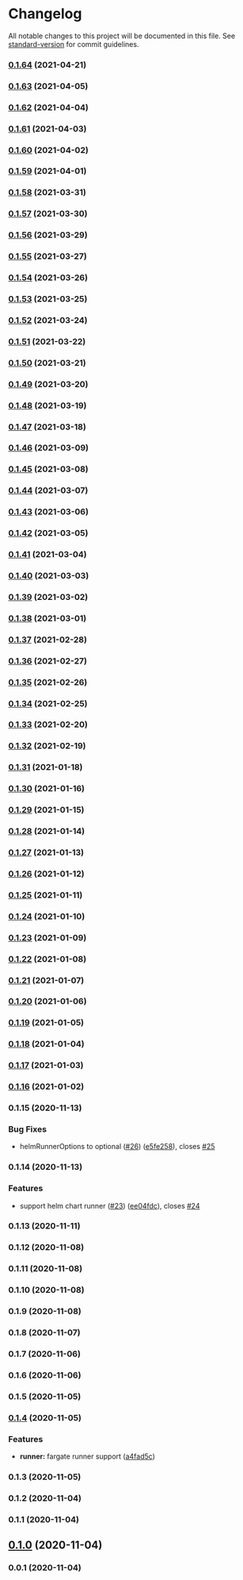 # Changelog

All notable changes to this project will be documented in this file. See [standard-version](https://github.com/conventional-changelog/standard-version) for commit guidelines.

### [0.1.64](https://github.com/pahud/cdk-gitlab/compare/v0.1.63...v0.1.64) (2021-04-21)

### [0.1.63](https://github.com/pahud/cdk-gitlab/compare/v0.1.62...v0.1.63) (2021-04-05)

### [0.1.62](https://github.com/pahud/cdk-gitlab/compare/v0.1.61...v0.1.62) (2021-04-04)

### [0.1.61](https://github.com/pahud/cdk-gitlab/compare/v0.1.60...v0.1.61) (2021-04-03)

### [0.1.60](https://github.com/pahud/cdk-gitlab/compare/v0.1.59...v0.1.60) (2021-04-02)

### [0.1.59](https://github.com/pahud/cdk-gitlab/compare/v0.1.58...v0.1.59) (2021-04-01)

### [0.1.58](https://github.com/pahud/cdk-gitlab/compare/v0.1.57...v0.1.58) (2021-03-31)

### [0.1.57](https://github.com/pahud/cdk-gitlab/compare/v0.1.56...v0.1.57) (2021-03-30)

### [0.1.56](https://github.com/pahud/cdk-gitlab/compare/v0.1.55...v0.1.56) (2021-03-29)

### [0.1.55](https://github.com/pahud/cdk-gitlab/compare/v0.1.54...v0.1.55) (2021-03-27)

### [0.1.54](https://github.com/pahud/cdk-gitlab/compare/v0.1.53...v0.1.54) (2021-03-26)

### [0.1.53](https://github.com/pahud/cdk-gitlab/compare/v0.1.52...v0.1.53) (2021-03-25)

### [0.1.52](https://github.com/pahud/cdk-gitlab/compare/v0.1.51...v0.1.52) (2021-03-24)

### [0.1.51](https://github.com/pahud/cdk-gitlab/compare/v0.1.50...v0.1.51) (2021-03-22)

### [0.1.50](https://github.com/pahud/cdk-gitlab/compare/v0.1.49...v0.1.50) (2021-03-21)

### [0.1.49](https://github.com/pahud/cdk-gitlab/compare/v0.1.48...v0.1.49) (2021-03-20)

### [0.1.48](https://github.com/pahud/cdk-gitlab/compare/v0.1.47...v0.1.48) (2021-03-19)

### [0.1.47](https://github.com/pahud/cdk-gitlab/compare/v0.1.46...v0.1.47) (2021-03-18)

### [0.1.46](https://github.com/pahud/cdk-gitlab/compare/v0.1.45...v0.1.46) (2021-03-09)

### [0.1.45](https://github.com/pahud/cdk-gitlab/compare/v0.1.44...v0.1.45) (2021-03-08)

### [0.1.44](https://github.com/pahud/cdk-gitlab/compare/v0.1.43...v0.1.44) (2021-03-07)

### [0.1.43](https://github.com/pahud/cdk-gitlab/compare/v0.1.42...v0.1.43) (2021-03-06)

### [0.1.42](https://github.com/pahud/cdk-gitlab/compare/v0.1.41...v0.1.42) (2021-03-05)

### [0.1.41](https://github.com/pahud/cdk-gitlab/compare/v0.1.40...v0.1.41) (2021-03-04)

### [0.1.40](https://github.com/pahud/cdk-gitlab/compare/v0.1.39...v0.1.40) (2021-03-03)

### [0.1.39](https://github.com/pahud/cdk-gitlab/compare/v0.1.38...v0.1.39) (2021-03-02)

### [0.1.38](https://github.com/pahud/cdk-gitlab/compare/v0.1.37...v0.1.38) (2021-03-01)

### [0.1.37](https://github.com/pahud/cdk-gitlab/compare/v0.1.36...v0.1.37) (2021-02-28)

### [0.1.36](https://github.com/pahud/cdk-gitlab/compare/v0.1.35...v0.1.36) (2021-02-27)

### [0.1.35](https://github.com/pahud/cdk-gitlab/compare/v0.1.34...v0.1.35) (2021-02-26)

### [0.1.34](https://github.com/pahud/cdk-gitlab/compare/v0.1.33...v0.1.34) (2021-02-25)

### [0.1.33](https://github.com/pahud/cdk-gitlab/compare/v0.1.32...v0.1.33) (2021-02-20)

### [0.1.32](https://github.com/pahud/cdk-gitlab/compare/v0.1.31...v0.1.32) (2021-02-19)

### [0.1.31](https://github.com/pahud/cdk-gitlab/compare/v0.1.30...v0.1.31) (2021-01-18)

### [0.1.30](https://github.com/pahud/cdk-gitlab/compare/v0.1.29...v0.1.30) (2021-01-16)

### [0.1.29](https://github.com/pahud/cdk-gitlab/compare/v0.1.28...v0.1.29) (2021-01-15)

### [0.1.28](https://github.com/pahud/cdk-gitlab/compare/v0.1.27...v0.1.28) (2021-01-14)

### [0.1.27](https://github.com/pahud/cdk-gitlab/compare/v0.1.26...v0.1.27) (2021-01-13)

### [0.1.26](https://github.com/pahud/cdk-gitlab/compare/v0.1.25...v0.1.26) (2021-01-12)

### [0.1.25](https://github.com/pahud/cdk-gitlab/compare/v0.1.24...v0.1.25) (2021-01-11)

### [0.1.24](https://github.com/pahud/cdk-gitlab/compare/v0.1.23...v0.1.24) (2021-01-10)

### [0.1.23](https://github.com/pahud/cdk-gitlab/compare/v0.1.22...v0.1.23) (2021-01-09)

### [0.1.22](https://github.com/pahud/cdk-gitlab/compare/v0.1.21...v0.1.22) (2021-01-08)

### [0.1.21](https://github.com/pahud/cdk-gitlab/compare/v0.1.20...v0.1.21) (2021-01-07)

### [0.1.20](https://github.com/pahud/cdk-gitlab/compare/v0.1.19...v0.1.20) (2021-01-06)

### [0.1.19](https://github.com/pahud/cdk-gitlab/compare/v0.1.18...v0.1.19) (2021-01-05)

### [0.1.18](https://github.com/pahud/cdk-gitlab/compare/v0.1.17...v0.1.18) (2021-01-04)

### [0.1.17](https://github.com/pahud/cdk-gitlab/compare/v0.1.16...v0.1.17) (2021-01-03)

### [0.1.16](https://github.com/pahud/cdk-gitlab/compare/v0.1.15...v0.1.16) (2021-01-02)

### 0.1.15 (2020-11-13)


### Bug Fixes

* helmRunnerOptions to optional ([#26](https://github.com/pahud/cdk-gitlab/issues/26)) ([e5fe258](https://github.com/pahud/cdk-gitlab/commit/e5fe2588b9f1ab680889a91b95187c77937d5e5a)), closes [#25](https://github.com/pahud/cdk-gitlab/issues/25)

### 0.1.14 (2020-11-13)


### Features

* support helm chart runner ([#23](https://github.com/pahud/cdk-gitlab/issues/23)) ([ee04fdc](https://github.com/pahud/cdk-gitlab/commit/ee04fdcfaefa39ab8f143096ac60a938a3e06397)), closes [#24](https://github.com/pahud/cdk-gitlab/issues/24)

### 0.1.13 (2020-11-11)

### 0.1.12 (2020-11-08)

### 0.1.11 (2020-11-08)

### 0.1.10 (2020-11-08)

### 0.1.9 (2020-11-08)

### 0.1.8 (2020-11-07)

### 0.1.7 (2020-11-06)

### 0.1.6 (2020-11-06)

### 0.1.5 (2020-11-05)

### [0.1.4](https://github.com/pahud/cdk-gitlab/compare/v0.1.2...v0.1.4) (2020-11-05)


### Features

* **runner:** fargate runner support ([a4fad5c](https://github.com/pahud/cdk-gitlab/commit/a4fad5c4bfe147cf5f8b4386204b985507ded023))

### 0.1.3 (2020-11-05)

### 0.1.2 (2020-11-04)

### 0.1.1 (2020-11-04)

## [0.1.0](https://github.com/pahud/cdk-gitlab/compare/v0.0.1...v0.1.0) (2020-11-04)

### 0.0.1 (2020-11-04)
